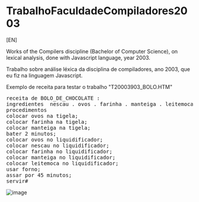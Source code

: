 # TrabalhoFaculdadeCompiladores2003


[EN]

Works of the Compilers discipline (Bachelor of Computer Science), on lexical analysis, done with Javascript language, year 2003.




Trabalho sobre análise léxica da disciplina de compiladores, ano 2003, que eu fiz na linguagem Javascript.

Exemplo de receita para testar o trabalho "T20003903_BOLO.HTM"

<pre>
receita de BOLO_DE_CHOCOLATE : 
ingredientes  nescau . ovos . farinha . manteiga . leitemoca
procedimentos
colocar ovos na tigela;
colocar farinha na tigela;
colocar manteiga na tigela;
bater 2 minutos;
colocar ovos no liquidificador;
colocar nescau no liquidificador;
colocar farinha no liquidificador;
colocar manteiga no liquidificador;
colocar leitemoca no liquidificador;
usar forno;
assar por 45 minutos;
servir#
</pre>

![image](https://user-images.githubusercontent.com/57003640/144707084-5905cf92-f529-40fb-af01-c2c2bc3617d6.png)
